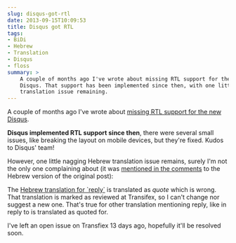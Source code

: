 ```yaml
---
slug: disqus-got-rtl
date: 2013-09-15T10:09:53
title: Disqus got RTL
tags:
- BiDi
- Hebrew
- Translation
- Disqus
- floss 
summary: >
    A couple of months ago I've wrote about missing RTL support for the new 
    Disqus. That support has been implemented since then, with one little nagging
    translation issue remaining.
---
```

A couple of months ago I've wrote about [missing RTL support for the new
Disqus](/en/2013/07/disqus-and-rtl-no-dice/).

**Disqus implemented RTL support since then**, there were several small
issues, like breaking the layout on mobile devices, but they're fixed.
Kudos to Disqus' team!

However, one little nagging Hebrew translation issue remains, surely I'm
not the only one complaining about (it was [mentioned in the
comments](/2013/07/disqus-and-rtl-no-dice/#comment-979409743) to the
Hebrew version of the original post):

The [Hebrew translation for \`reply\`](https://www.transifex.com/projects/p/disqus/translate/#he/js/10427274)
is translated as _quote_ which is wrong. That translation is marked as
reviewed at Transifex, so I can't change nor suggest a new one. That's
true for other translation mentioning reply, like in reply to is
translated as quoted for.

I've left an open issue on Transfiex 13 days ago, hopefully it'll be
resolved soon.
